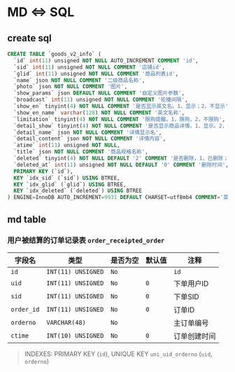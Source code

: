 # MD <=> SQL

## create sql

```sql
CREATE TABLE `goods_v2_info` (
  `id` int(11) unsigned NOT NULL AUTO_INCREMENT COMMENT 'id',
  `sid` int(11) unsigned NOT NULL COMMENT '店铺id',
  `glid` int(11) unsigned NOT NULL COMMENT '商品列表id',
  `name` json NOT NULL COMMENT '二级商品名称',
  `photo` json NOT NULL COMMENT '图片',
  `show_params` json DEFAULT NULL COMMENT '自定义图片参数',
  `broadcast` int(11) unsigned NOT NULL COMMENT '轮播间隔',
  `show_en` tinyint(4) NOT NULL COMMENT '是否显示英文名。1，显示；2，不显示',
  `show_en_name` varchar(128) NOT NULL COMMENT '英文名称',
  `limitation` tinyint(4) NOT NULL COMMENT '限购提醒。1，限购，2，不限购',
  `detail_show` tinyint(4) NOT NULL COMMENT '是否显示商品详情，1，显示。2，不显示',
  `detail_name` json NOT NULL COMMENT '详情显示名',
  `detail_content` json NOT NULL COMMENT '详情内容',
  `atime` int(11) unsigned NOT NULL,
  `title` json NOT NULL COMMENT '商品规格名称',
  `deleted` tinyint(4) NOT NULL DEFAULT '2' COMMENT '是否删除，1，已删除；2，未删除 3，已废弃（脏数据标记-不可修改此状态进行还原）',
  `deleted_at` int(11) unsigned NOT NULL DEFAULT '0' COMMENT '删除时间',
  PRIMARY KEY (`id`),
  KEY `idx_sid` (`sid`) USING BTREE,
  KEY `idx_glid` (`glid`) USING BTREE,
  KEY `idx_deleted` (`deleted`) USING BTREE
) ENGINE=InnoDB AUTO_INCREMENT=9931 DEFAULT CHARSET=utf8mb4 COMMENT='菜品二级信息表';
```

## md table


### 用户被结算的订单记录表 `order_receipted_order`

字段名 | 类型 | 是否为空 | 默认值 | 注释
-------|------|---------|--------|-----
`id` | `INT(11) UNSIGNED` | `No` |  | `id`
`uid` | `INT(11) UNSIGNED` | `No` | `0` | 下单用户ID
`sid` | `INT(11) UNSIGNED` | `No` | `0` | 下单SID
`order_id` | `INT(11) UNSIGNED` | `No` | `0` | 订单ID
`orderno` | `VARCHAR(48)` | `No` |  | 主订单编号
`ctime` | `INT(10) UNSIGNED` | `No` | `0` | 订单创建时间

> INDEXES: PRIMARY KEY (`id`), UNIQUE KEY `uni_uid_orderno` (`uid`, `orderno`)
